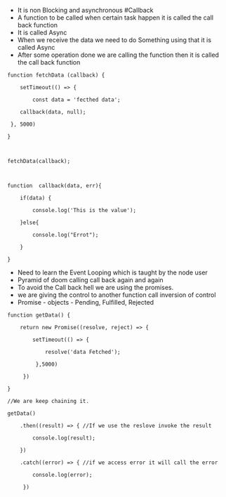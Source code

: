 - It is non Blocking and asynchronous 
#Callback
- A function to be called when certain task happen it is called the call back function
- It is called Async
- When we receive the data we need to do Something using that it is called Async
- After some operation done we are calling the function then it is called the call back function
```
function fetchData (callback) {

    setTimeout(() => {

        const data = 'fecthed data';

    callback(data, null);

 }, 5000)

}

  

fetchData(callback);

  

function  callback(data, err){

    if(data) {

        console.log('This is the value');

    }else{

        console.log("Errot");

    }

}
```
- Need to learn the Event Looping which is taught by the node user
- Pyramid of doom calling call back again and again
- To avoid the Call back hell we are using the promises.
- we are giving the control to another function call inversion of control
- Promise - objects - Pending, Fulfilled, Rejected
```
function getData() {

    return new Promise((resolve, reject) => {

        setTimeout(() => {

            resolve('data Fetched');

         },5000)

     })

}

//We are keep chaining it.

getData()

    .then((result) => { //If we use the reslove invoke the result

        console.log(result);

    })

    .catch((error) => { //if we access error it will call the error

        console.log(error);

     })
```